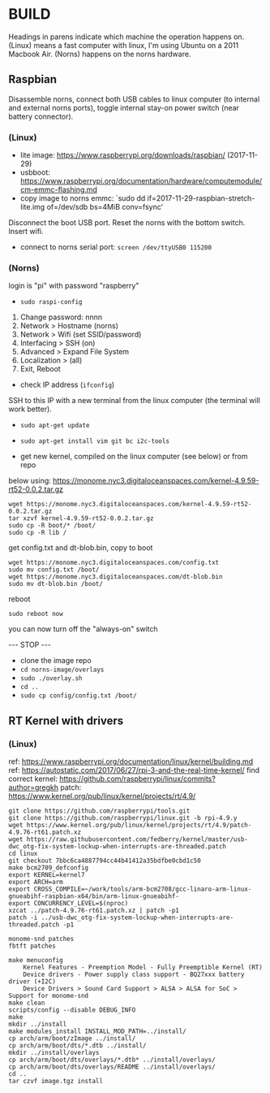 # BUILD

Headings in parens indicate which machine the operation happens on. (Linux) means a fast computer with linux, I'm using Ubuntu on a 2011 Macbook Air. (Norns) happens on the norns hardware.

## Raspbian

Disassemble norns, connect both USB cables to linux computer (to internal and external norns ports), toggle internal stay-on power switch (near battery connector).

### (Linux)

* lite image: https://www.raspberrypi.org/downloads/raspbian/ (2017-11-29)
* usbboot: https://www.raspberrypi.org/documentation/hardware/computemodule/cm-emmc-flashing.md
* copy image to norns emmc: `sudo dd if=2017-11-29-raspbian-stretch-lite.img of=/dev/sdb bs=4MiB conv=fsync'

Disconnect the boot USB port. Reset the norns with the bottom switch. Insert wifi.

* connect to norns serial port: `screen /dev/ttyUSB0 115200`

### (Norns)

login is "pi" with password "raspberry"

* `sudo raspi-config`

1. Change password: nnnn
2. Network > Hostname (norns)
3. Network > Wifi (set SSID/password)
4. Interfacing > SSH (on)
5. Advanced > Expand File System
6. Localization > (all)
7. Exit, Reboot

* check IP address (`ifconfig`) 

SSH to this IP with a new terminal from the linux computer (the terminal will work better).

* `sudo apt-get update`
* `sudo apt-get install vim git bc i2c-tools`

* get new kernel, compiled on the linux computer (see below) or from repo

below using: https://monome.nyc3.digitaloceanspaces.com/kernel-4.9.59-rt52-0.0.2.tar.gz

```
wget https://monome.nyc3.digitaloceanspaces.com/kernel-4.9.59-rt52-0.0.2.tar.gz
tar xzvf kernel-4.9.59-rt52-0.0.2.tar.gz
sudo cp -R boot/* /boot/
sudo cp -R lib /
```

get config.txt and dt-blob.bin, copy to boot

```
wget https://monome.nyc3.digitaloceanspaces.com/config.txt
sudo mv config.txt /boot/
wget https://monome.nyc3.digitaloceanspaces.com/dt-blob.bin
sudo mv dt-blob.bin /boot/
```

reboot

`sudo reboot now`


you can now turn off the "always-on" switch

--- STOP ---


* clone the image repo
* `cd norns-image/overlays`
* `sudo ./overlay.sh`
* `cd ..`
* `sudo cp config/config.txt /boot/`




## RT Kernel with drivers

### (Linux)

ref: https://www.raspberrypi.org/documentation/linux/kernel/building.md
ref: https://autostatic.com/2017/06/27/rpi-3-and-the-real-time-kernel/
find correct kernel: https://github.com/raspberrypi/linux/commits?author=gregkh
patch: https://www.kernel.org/pub/linux/kernel/projects/rt/4.9/

```
git clone https://github.com/raspberrypi/tools.git
git clone https://github.com/raspberrypi/linux.git -b rpi-4.9.y
wget https://www.kernel.org/pub/linux/kernel/projects/rt/4.9/patch-4.9.76-rt61.patch.xz
wget https://raw.githubusercontent.com/fedberry/kernel/master/usb-dwc_otg-fix-system-lockup-when-interrupts-are-threaded.patch
cd linux
git checkout 7bbc6ca4887794cc44b41412a35bdfbe0cbd1c50
make bcm2709_defconfig
export KERNEL=kernel7
export ARCH=arm
export CROSS_COMPILE=~/work/tools/arm-bcm2708/gcc-linaro-arm-linux-gnueabihf-raspbian-x64/bin/arm-linux-gnueabihf-
export CONCURRENCY_LEVEL=$(nproc)
xzcat ../patch-4.9.76-rt61.patch.xz | patch -p1
patch -i ../usb-dwc_otg-fix-system-lockup-when-interrupts-are-threaded.patch -p1

monome-snd patches
fbtft patches

make menuconfig
	Kernel Features - Preemption Model - Fully Preemptible Kernel (RT)
	Device drivers - Power supply class support - BQ27xxx battery driver (+I2C)
	Device Drivers > Sound Card Support > ALSA > ALSA for SoC > Support for monome-snd
make clean
scripts/config --disable DEBUG_INFO
make
mkdir ../install
make modules_install INSTALL_MOD_PATH=../install/
cp arch/arm/boot/zImage ../install/
cp arch/arm/boot/dts/*.dtb ../install/
mkdir ../install/overlays
cp arch/arm/boot/dts/overlays/*.dtb* ../install/overlays/
cp arch/arm/boot/dts/overlays/README ../install/overlays/
cd ..
tar czvf image.tgz install
```




